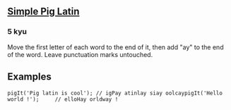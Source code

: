 <h2><a href=https://www.codewars.com/kata/520b9d2ad5c005041100000f/train/javascript target="_blank">Simple Pig Latin</a></h2><h3>5 kyu</h3><p>Move the first letter of each word to the end of it, then add "ay" to the end of the word. Leave punctuation marks untouched.</p><h2 id="examples">Examples</h2><pre><code class="language-javascript"><span class="cm-variable">pigIt</span>(<span class="cm-string">'Pig latin is cool'</span>); <span class="cm-comment">// igPay atinlay siay oolcay</span><span class="cm-variable">pigIt</span>(<span class="cm-string">'Hello world !'</span>);     <span class="cm-comment">// elloHay orldway !</span></code></pre><pre style="display: none;"><code class="language-objc"><span class="cm-variable">pigIt</span>(<span class="cm-variable">@</span><span class="cm-string">"Pig latin is cool"</span>); <span class="cm-comment">// =&gt; @"igPay atinlay siay oolcay"</span><span class="cm-variable">pigIt</span>(<span class="cm-variable">@</span><span class="cm-string">"Hello world !"</span>);     <span class="cm-comment">// =&gt; @"elloHay orldway !"</span></code></pre><pre style="display: none;"><code class="language-ruby"><span class="cm-variable">pig_it</span>(<span class="cm-string">'Pig latin is cool'</span>) <span class="cm-comment"># igPay atinlay siay oolcay</span><span class="cm-variable">pig_it</span>(<span class="cm-string">'Hello world !'</span>)     <span class="cm-comment"># elloHay orldway !</span></code></pre><pre style="display: none;"><code class="language-python"><span class="cm-variable">pig_it</span>(<span class="cm-string">'Pig latin is cool'</span>) <span class="cm-comment"># igPay atinlay siay oolcay</span><span class="cm-variable">pig_it</span>(<span class="cm-string">'Hello world !'</span>)     <span class="cm-comment"># elloHay orldway !</span></code></pre><pre style="display: none;"><code class="language-csharp"><span class="cm-variable">Kata</span>.<span class="cm-variable">PigIt</span>(<span class="cm-string">"Pig latin is cool"</span>); <span class="cm-comment">// igPay atinlay siay oolcay</span><span class="cm-variable">Kata</span>.<span class="cm-variable">PigIt</span>(<span class="cm-string">"Hello world !"</span>);     <span class="cm-comment">// elloHay orldway !</span></code></pre><pre style="display: none;"><code class="language-C++">pig_it("Pig latin is cool");   // igPay atinlay siay oolcaypig_it("Hello world !");       // elloHay orldway</code></pre><pre style="display: none;"><code class="language-Java">PigLatin.pigIt('Pig latin is cool'); // igPay atinlay siay oolcayPigLatin.pigIt('Hello world !');     // elloHay orldway !</code></pre><pre style="display: none;"><code class="language-clojure"><span class="cm-bracket">(</span><span class="cm-builtin">piglatin/pig-it</span> <span class="cm-string">"Pig latin is cool"</span><span class="cm-bracket">)</span> <span class="cm-comment">; "igPay atinlay siay oolcay"</span><span class="cm-bracket">(</span><span class="cm-builtin">piglatin/pig-it</span> <span class="cm-string">"Hello world !"</span><span class="cm-bracket">)</span>     <span class="cm-comment">; "elloHay orldway !"</span></code></pre><pre style="display: none;"><code class="language-typescript"><span class="cm-variable">pigIt</span>(<span class="cm-string">'Pig latin is cool'</span>); <span class="cm-comment">// igPay atinlay siay oolcay</span><span class="cm-variable">pigIt</span>(<span class="cm-string">'Hello world !'</span>);     <span class="cm-comment">// elloHay orldway !</span></code></pre><pre style="display: none;"><code class="language-cobol">      PigIt str <span class="cm-builtin">=</span> <span class="cm-string">'</span><span class="cm-string">Pig latin is cool'</span> <span class="cm-builtin">=</span><span class="cm-builtin">&gt;</span> result <span class="cm-builtin">=</span> <span class="cm-string">'</span><span class="cm-string">igPay atinlay siay oolcay'</span>      PigIt str <span class="cm-builtin">=</span> <span class="cm-string">'</span><span class="cm-string">Hello world !'</span>     <span class="cm-builtin">=</span><span class="cm-builtin">&gt;</span> result <span class="cm-builtin">=</span> <span class="cm-string">'</span><span class="cm-string">elloHay orldway !</span></code></pre>
